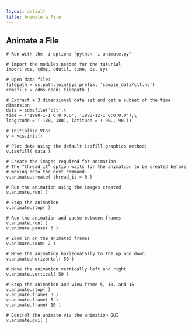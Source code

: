 ```yaml
---
layout: default
title: Animate a File
---
```


##  Animate a File

    # Run with the -i option: "python -i animate.py"

    # Import the modules needed for the tuturial
    import vcs, cdms, cdutil, time, os, sys
    
    # Open data file:
    filepath = os.path.join(sys.prefix, 'sample_data/clt.nc')
    cdmsfile = cdms.open( filepath )
    
    # Extract a 3 dimensional data set and get a subset of the time dimension
    data = cdmsfile('clt',\
    time = ('1980-1-1 0:0:0.0', '1980-12-1 0:0:0.0'),\
    longitude = (-180, 180), latitude = (-90., 90.))

    # Initialize VCS:
    v = vcs.init()
    
    # Plot data using the default isofill graphics method:
    v.isofill( data )
    
    # Create the images required for animation
    # The "thread_it" option waits for the animation to be created before
    # moving onto the next command.
    v.animate.create( thread_it = 0 )
    
    # Run the animation using the images created
    v.animate.run( )
    
    # Stop the animation
    v.animate.stop( )
    
    # Run the animation and pause between frames
    v.animate.run( )
    v.animate.pause( 3 )
    
    # Zoom in on the animated frames
    v.animate.zoom( 2 )
    
    # Move the animation horizonatally to the up and down
    v.animate.horizontal( 50 )
    
    # Move the animation vertically left and right
    v.animate.vertical( 50 )
    
    # Stop the animation and view frame 5, 10, and 15
    v.animate.stop( )
    v.animate.frame( 3 )
    v.animate.frame( 5 )
    v.animate.frame( 10 )
    
    # Control the animate via the animation GUI
    v.animate.gui( )

